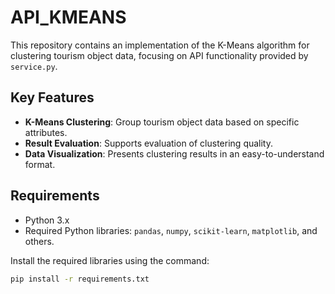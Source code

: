 # API_KMEANS

This repository contains an implementation of the K-Means algorithm for clustering tourism object data, focusing on API functionality provided by `service.py`.

## Key Features

- **K-Means Clustering**: Group tourism object data based on specific attributes.
- **Result Evaluation**: Supports evaluation of clustering quality.
- **Data Visualization**: Presents clustering results in an easy-to-understand format.

## Requirements

- Python 3.x
- Required Python libraries: `pandas`, `numpy`, `scikit-learn`, `matplotlib`, and others.

Install the required libraries using the command:

```bash
pip install -r requirements.txt
